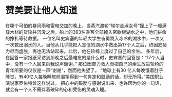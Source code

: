 # 赞美要让他人知道
在哪个可怕的暴风雨和雷电交加的晚上，当蒸汽渡轮“埃尔金淑女号”撞上了一艘满载木材的货轮并沉没之后，船上的393名乘客全部掉入密歇根湖水之中，他们拼命的挣扎等待救援。 
一位名叫史宾塞的年轻大学生奋勇跳入冰冷的湖水中，一次又一次救出溺水的人。当他从几乎能把人冻僵的湖水中救出第17个人之后，终因筋疲力尽而虚脱，再也无法站起来。此后，他在轮椅上度过了自己的余生。 
多年后，在回答一家报纸采访到那晚之后最难忘的是什么时，史宾塞的回答是：“17个人当中，没有一个人回来向我说声谢谢。” 
那位因奋力救人而把自己的余生放进轮椅的青年所要的仅仅是一声“谢谢”，然而他失望了。 
“地球上有30 亿人每晚饿着肚子睡觉，有40亿人每晚睡觉前渴望得到一句肯定和鼓励的话，却无所得。”美国职业演说家罗伯特曾这样说过。 
把心中的鼓励与感谢说出来，也许因为你的一句话，就会有一个人不需伴着破碎的心和受伤的灵魂入睡。
  